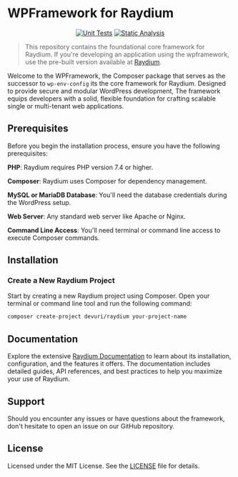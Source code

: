 # WPFramework for Raydium


<div align="center">

[![Unit Tests](https://github.com/devuri/wpframework/actions/workflows/unit-tests.yml/badge.svg)](https://github.com/devuri/wpframework/actions/workflows/unit-tests.yml) [![Static Analysis](https://github.com/devuri/wpframework/actions/workflows/static-analysis.yml/badge.svg)](https://github.com/devuri/wpframework/actions/workflows/static-analysis.yml)

</div>

> This repository contains the foundational core framework for Raydium. If you're developing an application using the wpframework, use the pre-built version available at [Raydium](https://github.com/devuri/raydium/).

Welcome to the WPFramework, the Composer package that serves as the successor to `wp-env-config` its the core framework for Raydium. Designed to provide secure and modular WordPress development, The framework equips developers with a solid, flexible foundation for crafting scalable single or multi-tenant web applications.

## Prerequisites

Before you begin the installation process, ensure you have the following prerequisites:

**PHP**: Raydium requires PHP version 7.4 or higher.

**Composer**: Raydium uses Composer for dependency management. 

**MySQL or MariaDB Database**: You'll need the database credentials during the WordPress setup.

**Web Server**: Any standard web server like Apache or Nginx.

**Command Line Access**: You'll need terminal or command line access to execute Composer commands.


## Installation

### Create a New Raydium Project

Start by creating a new Raydium project using Composer. Open your terminal or command line tool and run the following command:

```bash
composer create-project devuri/raydium your-project-name
```

## Documentation

Explore the extensive [Raydium Documentation](https://devuri.github.io/wpframework/) to learn about its installation, configuration, and the features it offers. The documentation includes detailed guides, API references, and best practices to help you maximize your use of Raydium.


## Support

Should you encounter any issues or have questions about the framework, don't hesitate to open an issue on our GitHub repository.

## License

Licensed under the MIT License. See the [LICENSE](LICENSE) file for details.

